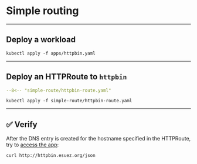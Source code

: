 # Simple routing

---

## Deploy a workload

```shell
kubectl apply -f apps/httpbin.yaml
```

---

## Deploy an HTTPRoute to `httpbin`

```yaml linenums="1"
--8<-- "simple-route/httpbin-route.yaml"
```

```shell
kubectl apply -f simple-route/httpbin-route.yaml
```

---

## :white_check_mark: Verify

After the DNS entry is created for the hostname specified in the HTTPRoute, try to [access the app](http://httpbin.esuez.org/):

```shell
curl http://httpbin.esuez.org/json
```

